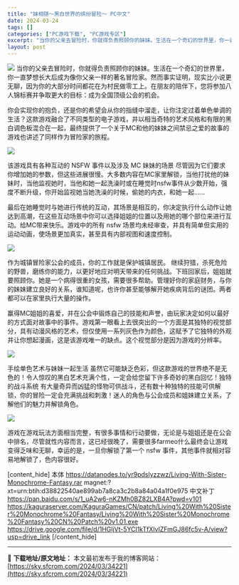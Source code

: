 ```yaml
---
title: "妹相随～黑白世界的缤纷冒险～ PC中文"
date: 2024-03-24
tags: []
categories: ["PC游戏下载", "PC游戏专区"]
excerpt: "当你的父亲去冒险时，你就得负责照顾你的妹妹。生活在一个奇幻的世界里，你一直梦想长大后成为像你父亲一样的著名冒险家。然而事实证明，现实比小说更无聊，因为你的大部分时间都花在为村民做零工上。在朋友的陪伴下，您将参加八人锦标赛并争取更大的目标：成为全国顶级公会的机会。 你会实现你的抱负，还是你的希望会从你&hellip;"
layout: post
---
```


<img class="aligncenter" src="https://sky.sfcrom.com/wp-content/uploads/2024/03/20240329094638-5fb00.jpeg" />
当你的父亲去冒险时，你就得负责照顾你的妹妹。生活在一个奇幻的世界里，你一直梦想长大后成为像你父亲一样的著名冒险家。然而事实证明，现实比小说更无聊，因为你的大部分时间都花在为村民做零工上。在朋友的陪伴下，您将参加八人锦标赛并争取更大的目标：成为全国顶级公会的机会。

你会实现你的抱负，还是你的希望会从你的指缝中溜走，让你注定过着单色单调的生活？这款游戏融合了不同类型的电子游戏，并以相当奇特的艺术风格和有限的黑白调色板混合在一起，最终提供了一个关于MC和他的妹妹之间禁忌之爱的故事的游戏也讲述了同样作为冒险家的旅程。

<img src="https://sky.sfcrom.com/wp-content/uploads/2024/03/20240329094641-4ac11.jpeg" />

该游戏具有各种互动的 NSFW 事件以及涉及 MC 妹妹的场景
尽管因为它们要求你增加她的参数，但这些进展很慢。大多数内容在MC家里解锁，当他打扰他的妹妹时，当他监视她时，当他和她一起洗澡时或在睡觉时nsfw事件从少数开始，强度不断升级，你开始监视她当她洗澡的时候，偷她的内衣，和她一起……

最后在她睡觉时与她进行传统的互动，其场景是相互的，你决定执行什么动作让她达到高潮，在这些互动场景中你可以选择姐姐的位置以及用她的哪个部位来进行互动。给MC带来快乐。游戏中的所有 nsfw 场景均未经审查，并具有简单但实用的运动动画，使场景更加真实，甚至具有内部视图和速度控制。

<img src="https://sky.sfcrom.com/wp-content/uploads/2024/03/20240329094644-38572.jpeg" />

作为城镇冒险家公会的成员，你的工作就是保护城镇居民。
继续狩猎，杀死危险的野兽，磨练你的能力，以更好地应对明天带来的任何挑战。下班回家后，姐姐就要照顾你。她是一个病得很重的女孩，需要很多帮助。管理好你的家庭财务，与你的妹妹建立良好的关系，谁知道呢，也许你甚至能够解开她疾病背后的谜团。两者都可以在家里执行大量的操作。

赢得MC姐姐的喜爱，并在公会中锻炼自己的技能和声誉，由玩家决定如何以最好的方式面对故事中的事件。游戏第一眼看上去很突出的一个方面是其独特的视觉部分，具有动漫风格的艺术，但仅使用一系列灰色作为颜色，这赋予了它独特的外观并让你想起漫画，这是该游戏唯一的缺点。这个视觉部分是因为游戏的分辨率。

<img src="https://sky.sfcrom.com/wp-content/uploads/2024/03/20240329094648-aafdf.jpeg" />

手绘单色艺术与妹妹一起生活
虽然它可能缺乏色彩，但这款游戏的世界绝不是无色的！令人惊叹的黑白艺术充满个性，一定会给您留下许多奇妙的黑白回忆！独特的战斗系统 有大量奇异而凶猛的怪物可供战斗，还有数十种独特的技能可供解锁，你的冒险一定会充满挑战和刺激！迷人的角色与公会成员和姐妹建立关系，了解他们的魅力并解锁角色。

<img src="https://sky.sfcrom.com/wp-content/uploads/2024/03/20240329094651-28ad6.jpeg" />

游戏在游戏玩法方面相当完整，有很多事情和行动要做，无论是与姐姐还是在公会中排名，尽管就性内容而言，这已经很晚了，需要很多farmeo什么最终会让游戏变得乏味和无聊，幸运的是，一旦你解锁了第一个 nsfw 事件，其他事件就相对容易地解锁了，色内容很好。

[content_hide]
本体
https://datanodes.to/yr9pdslyzzwz/Living-With-Sister-Monochrome-Fantasy.rar
magnet:?xt=urn:btih:d38822540ae899ab7a8ca3c2b8a84a04a1f0e975
中文补丁
https://pan.baidu.com/s/1_uA2w6-nKZMh0BZ82LXB4A?pwd=v101
https://kaguraserver.com/KaguraGames/CN/patch/Living%20With%20Sister%20Monochrome%20Fantasy/Living%20With%20Sister%20Monochrome%20Fantasy%20CN%20Patch%20v1.01.exe
https://drive.google.com/file/d/1HGljVt-5YCl1kTfXlvIZFmGJ86fc5v-A/view?usp=drive_link
[/content_hide]


---
📖 **下载地址/原文地址：** 本文最初发布于我的博客网站：[https://sky.sfcrom.com/2024/03/34221](https://sky.sfcrom.com/2024/03/34221)
